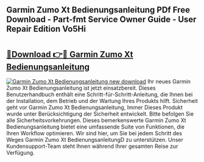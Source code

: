 ## Garmin Zumo Xt Bedienungsanleitung PDf Free Download - Part-fmt Service Owner Guide - User Repair Edition Vo5Hi

# <h2><a href="http://df3sm5x.blite.top/?on=Garmin+Zumo+Xt+Bedienungsanleitung">🔗Download 👉🔴 Garmin Zumo Xt Bedienungsanleitung</a></h2>

[![Garmin Zumo Xt Bedienungsanleitung new download](https://i.imgur.com/lujVjoI.png)](http://df3sm5x.blite.top/?on=Garmin+Zumo+Xt+Bedienungsanleitung)
Ihr neues Garmin Zumo Xt Bedienungsanleitung ist jetzt einsatzbereit. Dieses Benutzerhandbuch enthält eine Schritt-für-Schritt-Anleitung, die Ihnen bei der Installation, dem Betrieb und der Wartung Ihres Produkts hilft. Sicherheit geht vor Garmin Zumo Xt Bedienungsanleitung, Immer Dieses Produkt wurde unter Berücksichtigung der Sicherheit entwickelt. Bitte befolgen Sie alle Sicherheitsvorkehrungen. Dieses bemerkenswerte Garmin Zumo Xt Bedienungsanleitung bietet eine umfassende Suite von Funktionen, die Ihren Workflow optimieren. Wir sind hier, um Sie bei jedem Schritt des Weges Garmin Zumo Xt BedienungsanleitungD zu unterstützen. Unser Kundensupport-Team steht Ihnen während Ihrer gesamten Reise zur Verfügung.
